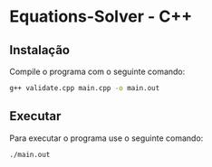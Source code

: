 # Equations-Solver - C++

## Instalação
Compile o programa com o seguinte comando:

```bash
g++ validate.cpp main.cpp -o main.out
```

## Executar
Para executar o programa use o seguinte comando:

```bash
./main.out
```